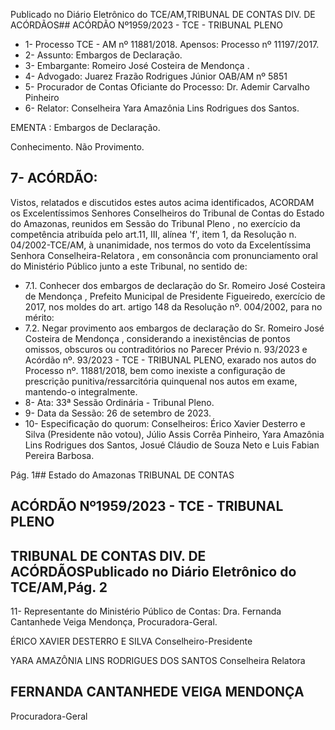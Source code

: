 Publicado  no  Diário  Eletrônico do TCE/AM,TRIBUNAL DE CONTAS DIV. DE ACÓRDÃOS## ACÓRDÃO Nº1959/2023 - TCE - TRIBUNAL PLENO

- 1- Processo TCE - AM nº 11881/2018. Apensos: Processo nº  11197/2017.
- 2- Assunto: Embargos de Declaração.
- 3- Embargante: Romeiro José Costeira de Mendonça .
- 4- Advogado: Juarez Frazão Rodrigues Júnior OAB/AM nº 5851
- 5- Procurador de Contas Oficiante do Processo: Dr. Ademir Carvalho Pinheiro
- 6- Relator: Conselheira Yara Amazônia Lins Rodrigues dos Santos.

EMENTA : Embargos de Declaração.

Conhecimento. Não Provimento.

## 7- ACÓRDÃO:

Vistos, relatados e discutidos estes autos acima identificados, ACORDAM os Excelentíssimos Senhores Conselheiros do Tribunal de Contas do Estado do Amazonas, reunidos  em  Sessão  do Tribunal  Pleno ,  no  exercício  da  competência  atribuída  pelo art.11,  III,  alínea  'f',  item  1,  da  Resolução  n.  04/2002-TCE/AM, à  unanimidade, nos termos do voto da Excelentíssima Senhora Conselheira-Relatora , em consonância com pronunciamento oral do Ministério Público junto a este Tribunal, no sentido de:

- 7.1. Conhecer dos embargos de declaração do Sr. Romeiro José Costeira de Mendonça ,  Prefeito  Municipal  de  Presidente  Figueiredo,  exercício de 2017, nos moldes do art. artigo 148 da Resolução nº. 004/2002, para no mérito:
- 7.2. Negar provimento aos  embargos de declaração do Sr. Romeiro José Costeira de Mendonça , considerando a inexistências de pontos omissos,  obscuros  ou  contraditórios  no  Parecer  Prévio  n.  93/2023  e Acórdão nº. 93/2023 - TCE - TRIBUNAL PLENO, exarado nos autos do  Processo  nº.  11881/2018,  bem  como  inexiste  a  configuração  de prescrição punitiva/ressarcitória quinquenal nos autos em  exame, mantendo-o integralmente.
- 8- Ata: 33ª Sessão Ordinária - Tribunal Pleno.
- 9- Data da Sessão: 26 de setembro de 2023.
- 10-  Especificação do quorum: Conselheiros: Érico Xavier Desterro e Silva (Presidente não votou),  Júlio  Assis  Corrêa  Pinheiro,  Yara  Amazônia  Lins  Rodrigues  dos  Santos, Josué Cláudio de Souza Neto e Luis Fabian Pereira Barbosa.

Pág. 1## Estado do Amazonas TRIBUNAL DE CONTAS

## ACÓRDÃO Nº1959/2023 - TCE - TRIBUNAL PLENO

## TRIBUNAL DE CONTAS DIV. DE ACÓRDÃOSPublicado  no  Diário  Eletrônico do TCE/AM,Pág. 2

11-  Representante do Ministério Público de Contas: Dra. Fernanda Cantanhede Veiga Mendonça, Procuradora-Geral.

ÉRICO XAVIER DESTERRO E SILVA Conselheiro-Presidente

YARA AMAZÔNIA LINS RODRIGUES DOS SANTOS Conselheira Relatora

## FERNANDA CANTANHEDE VEIGA MENDONÇA

Procuradora-Geral